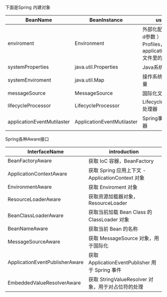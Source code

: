 下面是Spring 内建对象

| BeanName                   | BeanInstance               | use                                                          |
| -------------------------- | -------------------------- | ------------------------------------------------------------ |
| enviroment                 | Environment                | 外部化配置（-d参数 ）以及Profiles，像application.yml文件里的内容。 |
| systemProperties           | java.util.Properties       | Java系统属性                                                 |
| systemEnviroment           | java.util.Map              | 操作系统环境变量                                             |
| messageSource              | MessageSource              | 国际化文案                                                   |
| lifecycleProcessor         | LifecycleProcessor         | Lifecycle Bean处理器                                         |
| applicationEventMutilaster | ApplicationEventMutilaster | Spring事件广播器                                             |

 Spring各种Aware接口

| InterfaceName                  | introduction                                       |
| ------------------------------ | -------------------------------------------------- |
| BeanFactoryAware               | 获取 IoC 容器，BeanFactory                         |
| ApplicationContextAware        | 获取 Spring 应用上下文 - ApplicationContext 对象   |
| EnvironmentAware               | 获取 Enviroment 对象                               |
| ResourceLoaderAware            | 获取资源加载器对象，ResourceLoader                 |
| BeanClassLoaderAware           | 获取当前加载 Bean Class 的 ClassLoader 对象        |
| BeanNameAware                  | 获取当前 Bean  的名称                              |
| MessageSourceAware             | 获取 MessageSource 对象，用于国际化                |
| ApplicationEventPublisherAware | 获取 ApplicationEventPublisher 用于 Spring 事件    |
| EmbeddedValueResolverAware     | 获取 StringValueResolver  对象，用于对占位符的处理 |

